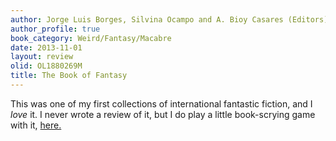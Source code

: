 ```yaml
---
author: Jorge Luis Borges, Silvina Ocampo and A. Bioy Casares (Editors)
author_profile: true
book_category: Weird/Fantasy/Macabre
date: 2013-11-01
layout: review
olid: OL1880269M
title: The Book of Fantasy
---
```


This was one of my first collections of international fantastic fiction, and I *love* it. I never wrote a review of it, but I do play a little book-scrying game with it, [here.](https://multoghost.wordpress.com/2013/11/01/chatting-with-the-books-spirits-again/)